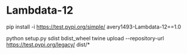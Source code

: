 # Lambdata-12


pip install -i https://test.pypi.org/simple/ avery1493-Lambdata-12==1.0

python setup.py sdist bdist_wheel
twine upload --repository-url https://test.pypi.org/legacy/ dist/*
